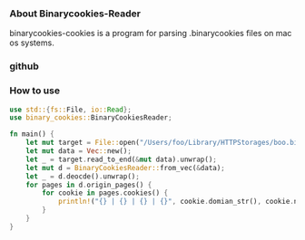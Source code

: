 ### About Binarycookies-Reader  

binarycookies-cookies is a program for parsing .binarycookies files on mac os systems.

### github


### How to use
```rust
use std::{fs::File, io::Read};
use binary_cookies::BinaryCookiesReader;

fn main() {
    let mut target = File::open("/Users/foo/Library/HTTPStorages/boo.binarycookies").unwrap();
    let mut data = Vec::new();
    let _ = target.read_to_end(&mut data).unwrap();
    let mut d = BinaryCookiesReader::from_vec(&data);
    let _ = d.deocde().unwrap();
    for pages in d.origin_pages() {
        for cookie in pages.cookies() {
            println!("{} | {} | {} | {}", cookie.domian_str(), cookie.name_str(), cookie.value_str(), cookie.http_only);
        }
    }
}
```